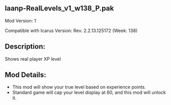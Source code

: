 laanp-RealLevels_v1_w138_P.pak
----------------------------------------------------------------------
Mod Version: 1

Compatible with Icarus Version: Rev. 2.2.13.125172 (Week: 138)

## Description:
Shows real player XP level

## Mod Details:
- This mod will show your true level based on experience points.
- Standard game will cap your level display at 60, and this mod will unlock it. 


























































































































